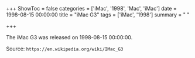 +++
ShowToc = false
categories = ['iMac', '1998', 'Mac', 'iMac']
date = 1998-08-15 00:00:00
title = "iMac G3"
tags = ['iMac', '1998']
summary = " "

+++

The iMac G3 was released on 1998-08-15 00:00:00.

Source: `https://en.wikipedia.org/wiki/IMac_G3`
